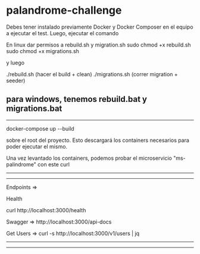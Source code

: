 # palandrome-challenge

Debes tener instalado previamente Docker y Docker Composer en 
el equipo a ejecutar el test.
Luego, ejecutar el comando

En linux
dar permisos a rebuild.sh y migration.sh
sudo chmod +x rebuild.sh
sudo chmod +x migrations.sh

y luego

./rebuild.sh (hacer el build + clean)
./migrations.sh (correr migration + seeder)

para windows, tenemos 
rebuild.bat y migrations.bat
-------------------------------------
-------------------------------------

docker-compose up --build

sobre el root del proyecto. Esto descargará los containers necesarios
para poder ejecutar el mismo.

Una vez levantado los containers, podemos probar el microservicio "ms-palindrome" con este curl

-------------------------------------
-------------------------------------

Endpoints =>

Health

curl http://localhost:3000/health

Swagger => http://localhost:3000/api-docs

Get Users => curl -s http://localhost:3000/v1/users | jq


-------------------------------------
-------------------------------------

